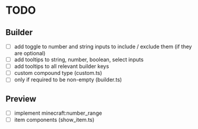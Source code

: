 # TODO
## Builder
- [ ] add toggle to number and string inputs to include / exclude them (if they are optional)
- [ ] add tooltips to string, number, boolean, select inputs
- [ ] add tooltips to all relevant builder keys
- [ ] custom compound type (custom.ts)
- [ ] only if required to be non-empty (builder.ts)

## Preview
- [ ] implement minecraft:number_range
- [ ] item components (show_item.ts)